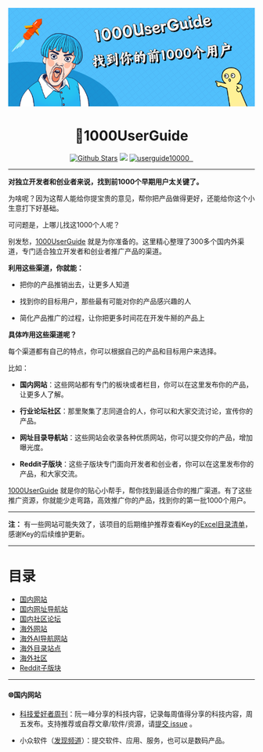 <p align="center"><img src="/1000UserGuide.webp"></p>

<h1 align="center">🚀1000UserGuide</h1>

<p align="center">
   <a href="https://github.com/naxiaoduo/1000UserGuide"><img src="https://img.shields.io/github/stars/naxiaoduo/1000UserGuide" alt="Github Stars"></a>
   <a target="_blank" href="https://www.apache.org/licenses/LICENSE-2.0"><img src="https://img.shields.io/badge/license-Apache%202-green.svg" /></a>
   <a href='https://1000userguide.com/#/groupChat'><img src='https://img.shields.io/badge/官方-交流群-orange' alt='userguide10000' />
   <a target="_blank" href='https://1000userguide.com/#/donate'><img src='https://img.shields.io/badge/赞助¥-请我喝杯饮料-purple' alt='' />
   <a target="_blank" href='https://1000userguide.com/#/update'><img src='https://img.shields.io/badge/最后-更新记录-green' alt='' />
   </a>
</p>

---

**对独立开发者和创业者来说，找到前1000个早期用户太关键了。**

为啥呢？因为这帮人能给你提宝贵的意见，帮你把产品做得更好，还能给你这个小生意打下好基础。

可问题是，上哪儿找这1000个人呢？

别发愁，[1000UserGuide](http://1000userguide.com/) 就是为你准备的。这里精心整理了300多个国内外渠道，专门适合独立开发者和创业者推广产品的渠道。

**利用这些渠道，你就能：**

 - 把你的产品推销出去，让更多人知道

 - 找到你的目标用户，那些最有可能对你的产品感兴趣的人

 - 简化产品推广的过程，让你把更多时间花在开发牛掰的产品上

**具体咋用这些渠道呢？**

每个渠道都有自己的特点，你可以根据自己的产品和目标用户来选择。

比如：

 - **国内网站**：这些网站都有专门的板块或者栏目，你可以在这里发布你的产品，让更多人了解。

 - **行业论坛社区**：那里聚集了志同道合的人，你可以和大家交流讨论，宣传你的产品。

 - **网址目录导航站**：这些网站会收录各种优质网站，你可以提交你的产品，增加曝光度。

 - **Reddit子版块**：这些子版块专门面向开发者和创业者，你可以在这里发布你的产品，和大家交流。

[1000UserGuide](http://1000userguide.com/) 就是你的贴心小帮手，帮你找到最适合你的推广渠道。有了这些推广资源，你就能少走弯路，高效推广你的产品，找到你的第一批1000个用户。

---

**注：** 有一些网站可能失效了，该项目的后期维护推荐查看Key的[Excel目录清单](https://ii2gz5iyo3x.feishu.cn/wiki/OfqMwqeE0i0nOYk13MscUWbUnRx )，感谢Key的后续维护更新。

---

# 目录

   * [国内网站](#国内网站)
   * [国内网址导航站](#国内网址导航站)
   * [国内社区论坛](#国内社区论坛)
   * [海外网站](#海外网站)
   * [海外AI导航网站](#海外AI导航网站)
   * [海外目录站点](#海外目录站点)
   * [海外社区](#海外社区)
   * [Reddit子版块](#Reddit子版块)

---
   
####  🌐国内网站

 - [科技爱好者周刊](https://www.ruanyifeng.com/blog/weekly/ )：阮一峰分享的科技内容，记录每周值得分享的科技内容，周五发布。支持推荐或自荐文章/软件/资源，请[提交 issue](https://github.com/ruanyf/weekly/issues ) 。

 - 小众软件（[发现频道](https://meta.appinn.net/c/faxian/10 )）：提交软件、应用、服务，也可以是数码产品。
